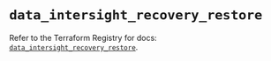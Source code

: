 # `data_intersight_recovery_restore`

Refer to the Terraform Registry for docs: [`data_intersight_recovery_restore`](https://registry.terraform.io/providers/ciscodevnet/intersight/1.0.71/docs/data-sources/recovery_restore).
